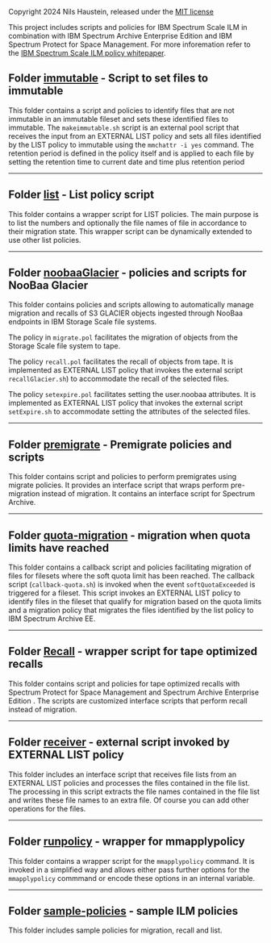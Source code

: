 
Copyright 2024 Nils Haustein, released under the [MIT license](LICENSE)

This project includes scripts and policies for IBM Spectrum Scale ILM in combination with IBM Spectrum Archive Enterprise Edition and IBM Spectrum Protect for Space Management. For more inforemation refer to the [IBM Spectrum Scale ILM policy whitepaper](https://www-03.ibm.com/support/techdocs/atsmastr.nsf/WebIndex/WP102642). 

## Folder [immutable](immutable/) - Script to set files to immutable

This folder contains a script and policies to identify files that are not immutable in an immutable fileset and sets these identified files to immutable. The `makeimmutable.sh` script is an external pool script that receives the input from an EXTERNAL LIST policy and sets all files identified by the LIST policy to immutable using the `mmchattr -i yes` command. The retention period is defined in the policy itself and is applied to each file by setting the retention time to current date and time plus retention period

------------------------

## Folder [list](list/) - List policy script

This folder contains a wrapper script for LIST policies. The main purpose is to list the numbers and optionally the file names of file in accordance to their migration state. This wrapper script can be dynamically extended to use other list policies. 

------------------------

## Folder [noobaaGlacier](noobaaGlacier/) - policies and scripts for NooBaa Glacier

This folder contains policies and scripts allowing to automatically manage migration and recalls of S3 GLACIER objects ingested through NooBaa endpoints in IBM Storage Scale file systems. 

The policy in `migrate.pol` facilitates the migration of objects from the Storage Scale file system to tape. 

The policy `recall.pol` facilitates the recall of objects from tape. It is implemented as EXTERNAL LIST policy that invokes the external script `recallGlacier.sh`) to accommodate the recall of the selected files. 

The policy `setexpire.pol` facilitates setting the user.noobaa attributes. It is implemented as EXTERNAL LIST policy that invokes the external script `setExpire.sh` to accommodate setting the attributes of the selected files. 

------------------------

## Folder [premigrate](/premigrate) - Premigrate policies and scripts

This folder contains script and policies to perform premigrates using migrate policies. It provides an interface script that wraps perform pre-migration instead of migration. It contains an interface script for Spectrum Archive.  

------------------------

## Folder [quota-migration](/quota-migration) - migration when quota limits have reached 

This folder contains a callback script and policies facilitating migration of files for filesets where the soft quota limit has been reached. The callback script (`callback-quota.sh`) is invoked when the event `softQuotaExceeded` is triggered for a fileset. This script invokes an EXTERNAL LIST policy to identify files in the fileset that qualify for migration based on the quota limits and a migration policy that migrates the files identified by the list policy to IBM Spectrum Archive EE. 

------------------------

## Folder [Recall](recall/) - wrapper script for tape optimized recalls

This folder contains script and policies for tape optimized recalls with Spectrum Protect for Space Management and Spectrum Archive Enterprise Edition . The scripts are customized interface scripts that perform recall instead of migration. 

------------------------

## Folder [receiver](receiver/) - external script invoked by EXTERNAL LIST policy

This folder includes an interface script that receives file lists from an EXTERNAL LIST policies and processes the files contained in the file list. The processing in this script extracts the file names contained in the file list and writes these file names to an extra file. Of course you can add other operations for the files. 

------------------------

## Folder [runpolicy](runpolicy/) - wrapper for mmapplypolicy

This folder contains a wrapper script for the `mmapplypolicy` command. It is invoked in a simplified way and allows either pass further options for the `mmapplypolicy` commmand or encode these options in an internal variable. 

------------------------

## Folder [sample-policies](sample-policies/) - sample ILM policies

This folder includes sample policies for migration, recall and list. 


